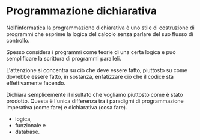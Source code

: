 # Programmazione dichiarativa

Nell'informatica la programmazione dichiarativa è uno stile di costruzione di programmi che esprime la logica del calcolo senza parlare del suo flusso di controllo. 

Spesso considera i programmi come teorie di una certa logica e può semplificare la scrittura di programmi paralleli. 

L'attenzione si concentra su ciò che deve essere fatto, piuttosto su come dovrebbe essere fatto, in sostanza, enfatizzare ciò che il codice sta effettivamente facendo.

Dichiara semplicemente il risultato che vogliamo piuttosto come è stato prodotto. Questa è l'unica differenza tra i paradigmi di programmazione imperativa (come fare) e dichiarativa (cosa fare). 

* logica, 
* funzionale e 
* database.